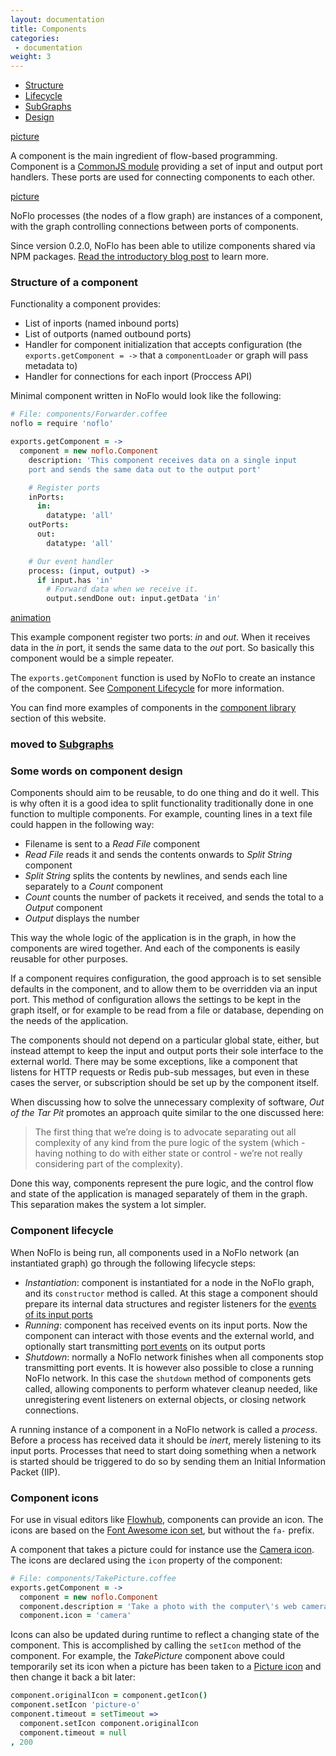 ```yaml
---
layout: documentation
title: Components
categories:
 - documentation
weight: 3
---
```


- [Structure](#structure)
- [Lifecycle](#lifecycle)
- [SubGraphs](#subgraphs)
- [Design](#design)

[picture](ingredient)

A component is the main ingredient of flow-based programming. Component is a [CommonJS module](http://requirejs.org/docs/commonjs.html) providing a set of input and output port handlers. These ports are used for connecting components to each other.

[picture](box)

NoFlo processes (the nodes of a flow graph) are instances of a component, with the graph controlling connections between ports of components.

Since version 0.2.0, NoFlo has been able to utilize components shared via NPM packages. [Read the introductory blog post](http://bergie.iki.fi/blog/distributing-noflo-components/) to learn more.

<a id="structure"></a>
### Structure of a component

Functionality a component provides:

* List of inports (named inbound ports)
* List of outports (named outbound ports)
* Handler for component initialization that accepts configuration (the `exports.getComponent = ->` that a `componentLoader` or graph will pass metadata to)
* Handler for connections for each inport (Proccess API)

Minimal component written in NoFlo would look like the following:

```coffeescript
# File: components/Forwarder.coffee
noflo = require 'noflo'

exports.getComponent = ->
  component = new noflo.Component
    description: 'This component receives data on a single input
    port and sends the same data out to the output port'

    # Register ports
    inPorts:
      in:
        datatype: 'all'
    outPorts:
      out:
        datatype: 'all'

    # Our event handler
    process: (input, output) ->
      if input.has 'in'
        # Forward data when we receive it.
        output.sendDone out: input.getData 'in'
```


[animation]()

This example component register two ports: _in_ and _out_. When it receives data in the _in_ port, it sends the same data to the _out_ port. So basically this component would be a simple repeater.

The `exports.getComponent` function is used by NoFlo to create an instance of the component. See [Component Lifecycle](#lifecycle) for more information.

You can find more examples of components in the [component library](/library/) section of this website.

<a id="subgraphs"></a>
### moved to [Subgraphs](/documentation/graphs/#subgraphs)

<a id="design"></a>
### Some words on component design

Components should aim to be reusable, to do one thing and do it well. This is why often it is a good idea to split functionality traditionally done in one function to multiple components. For example, counting lines in a text file could happen in the following way:

<!-- It would be interesting to have an image here with the graph described
below -->

* Filename is sent to a _Read File_ component
* _Read File_ reads it and sends the contents onwards to _Split String_ component
* _Split String_ splits the contents by newlines, and sends each line separately to a _Count_ component
* _Count_ counts the number of packets it received, and sends the total to a _Output_ component
* _Output_ displays the number

This way the whole logic of the application is in the graph, in how the components are wired together. And each of the components is easily reusable for other purposes.

If a component requires configuration, the good approach is to set sensible defaults in the component, and to allow them to be overridden via an input port. This method of configuration allows the settings to be kept in the graph itself, or for example to be read from a file or database, depending on the needs of the application.

The components should not depend on a particular global state, either, but instead attempt to keep the input and output ports their sole interface to the external world. There may be some exceptions, like a component that listens for HTTP requests or Redis pub-sub messages, but even in these cases the server, or subscription should be set up by the component itself.

When discussing how to solve the unnecessary complexity of software, _Out of the Tar Pit_ promotes an approach quite similar to the one discussed here:

> The first thing that we’re doing is to advocate separating out all complexity of any kind from the pure logic of the system (which - having nothing to do with either state or control - we’re not really considering part of the complexity).

Done this way, components represent the pure logic, and the control flow and state of the application is managed separately of them in the graph. This separation makes the system a lot simpler.

<a id="lifecycle"></a>
### Component lifecycle

When NoFlo is being run, all components used in a NoFlo network (an instantiated graph) go through the following lifecycle steps:

* _Instantiation_: component is instantiated for a node in the NoFlo graph, and its `constructor` method is called. At this stage a component should prepare its internal data structures and register listeners for the [events of its input ports](#portevents)
* _Running_: component has received events on its input ports. Now the component can interact with those events and the external world, and optionally start transmitting [port events](#portevents) on its output ports
* _Shutdown_: normally a NoFlo network finishes when all components stop transmitting port events. It is however also possible to close a running NoFlo network. In this case the `shutdown` method of components gets called, allowing components to perform whatever cleanup needed, like unregistering event listeners on external objects, or closing network connections.

A running instance of a component in a NoFlo network is called a *process*. Before a process has received data it should be *inert*, merely listening to its input ports. Processes that need to start doing something when a network is started should be triggered to do so by sending them an Initial Information Packet (IIP).

<a id="icons"></a>
### Component icons

For use in visual editors like [Flowhub](http://flowhub.io/), components can provide an icon. The icons are based on the [Font Awesome icon set](http://fontawesome.io/icons/), but without the `fa-` prefix.

A component that takes a picture could for instance use the [Camera icon](http://fontawesome.io/icon/camera/). The icons are declared using the `icon` property of the component:

```coffeescript
# File: components/TakePicture.coffee
exports.getComponent = ->
  component = new noflo.Component
  component.description = 'Take a photo with the computer\'s web camera'
  component.icon = 'camera'
```

Icons can also be updated during runtime to reflect a changing state of the component. This is accomplished by calling the `setIcon` method of the component. For example, the *TakePicture* component above could temporarily set its icon when a picture has been taken to a [Picture icon](http://fontawesome.io/icon/picture-o/) and then change it back a bit later:

```coffeescript
component.originalIcon = component.getIcon()
component.setIcon 'picture-o'
component.timeout = setTimeout =>
  component.setIcon component.originalIcon
  component.timeout = null
, 200
```

